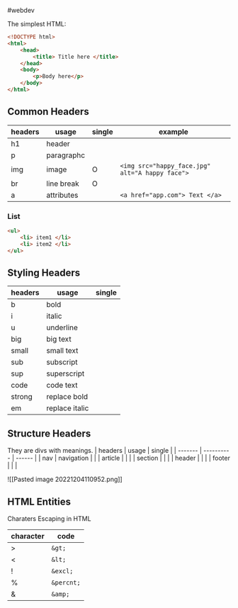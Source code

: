 #webdev 

The simplest HTML:
```html
<!DOCTYPE html>
<html>
	<head>
		<title> Title here </title>
	</head>
	<body>
		<p>Body here</p>
	</body>
</html>
```

## Common Headers

| headers | usage      | single | example                                         |
| ------- | ---------- | ------ | ----------------------------------------------- |
| h1      | header     |        |                                                 |
| p       | paragraphc |        |                                                 |
| img     | image      | O      | `<img src="happy_face.jpg" alt="A happy face">` |
| br      | line break | O      |                                                 |
| a       | attributes |        | `<a href="app.com"> Text </a>`                  |

### List
```html
<ul>
	<li> item1 </li>
	<li> item2 </li>
</ul>
```

## Styling Headers

| headers | usage          | single |
| ------- | -------------- | ------ |
| b       | bold           |        |
| i       | italic         |        |
| u       | underline      |        |
| big     | big text       |        |
| small   | small text     |        |
| sub     | subscript      |        |
| sup     | superscript    |        |
| code    | code text      |        |
| strong  | replace bold   |        |
| em      | replace italic |        |

## Structure Headers

They are divs with meanings.
| headers | usage      | single |
| ------- | ---------- | ------ |
| nav     | navigation |        |
| article |            |        |
| section |            |        |
| header  |            |        |
| footer  |            |        |

![[Pasted image 20221204110952.png]]

## HTML Entities

Charaters Escaping in HTML

| character | code       |
| --------- | ---------- |
| >         | `&gt;`     |
| <         | `&lt;`     |
| !         | `&excl;`   |
| %         | `&percnt;` |
| &         | `&amp;`    |

